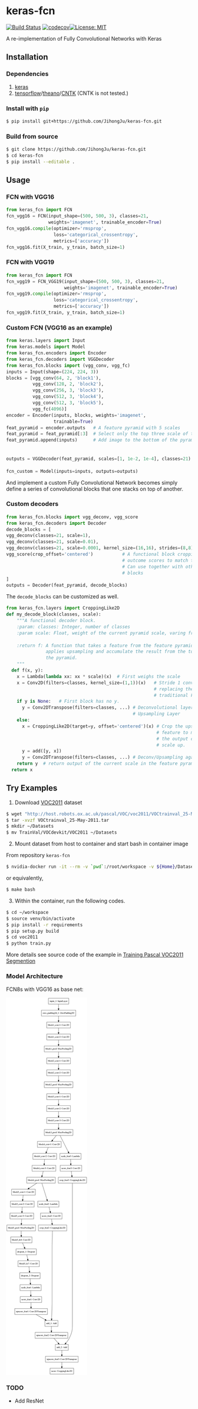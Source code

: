 # keras-fcn

[![Build Status](https://travis-ci.org/JihongJu/keras-fcn.svg?branch=master)](https://travis-ci.org/JihongJu/keras-fcn) [![codecov](https://codecov.io/gh/jihongju/keras-fcn/branch/master/graph/badge.svg)](https://codecov.io/gh/jihongju/keras-fcn)[![License: MIT](https://img.shields.io/badge/License-MIT-yellow.svg)](https://opensource.org/licenses/MIT)

A re-implementation of Fully Convolutional Networks with Keras

## Installation

### Dependencies


1. [keras](https://keras.io/#installation)
2. [tensorflow](https://www.tensorflow.org/install/)/[theano](http://deeplearning.net/software/theano/install.html)/[CNTK](https://docs.microsoft.com/en-us/cognitive-toolkit/Setup-CNTK-on-your-machine) (CNTK is not tested.)


### Install with `pip`

```bash
$ pip install git+https://github.com/JihongJu/keras-fcn.git
```


### Build from source

```bash
$ git clone https://github.com/JihongJu/keras-fcn.git
$ cd keras-fcn
$ pip install --editable .
```

## Usage

### FCN with VGG16

```python
from keras_fcn import FCN
fcn_vgg16 = FCN(input_shape=(500, 500, 3), classes=21,  
                weights='imagenet', trainable_encoder=True)
fcn_vgg16.compile(optimizer='rmsprop',
                  loss='categorical_crossentropy',
                  metrics=['accuracy'])
fcn_vgg16.fit(X_train, y_train, batch_size=1)
```

### FCN with VGG19

```python
from keras_fcn import FCN
fcn_vgg19 = FCN_VGG19(input_shape=(500, 500, 3), classes=21,  
                      weights='imagenet', trainable_encoder=True)
fcn_vgg19.compile(optimizer='rmsprop',
                  loss='categorical_crossentropy',
                  metrics=['accuracy'])
fcn_vgg19.fit(X_train, y_train, batch_size=1)
```

### Custom FCN (VGG16 as an example)

```python
from keras.layers import Input
from keras.models import Model
from keras_fcn.encoders import Encoder
from keras_fcn.decoders import VGGDecoder
from keras_fcn.blocks import (vgg_conv, vgg_fc)
inputs = Input(shape=(224, 224, 3))
blocks = [vgg_conv(64, 2, 'block1'),
          vgg_conv(128, 2, 'block2'),
          vgg_conv(256, 3, 'block3'),
          vgg_conv(512, 3, 'block4'),
          vgg_conv(512, 3, 'block5'),
          vgg_fc(4096)]
encoder = Encoder(inputs, blocks, weights='imagenet',
                  trainable=True)
feat_pyramid = encoder.outputs   # A feature pyramid with 5 scales
feat_pyramid = feat_pyramid[:3]  # Select only the top three scale of the pyramid
feat_pyramid.append(inputs)      # Add image to the bottom of the pyramid


outputs = VGGDecoder(feat_pyramid, scales=[1, 1e-2, 1e-4], classes=21)

fcn_custom = Model(inputs=inputs, outputs=outputs)
```

And implement a custom Fully Convolutional Network becomes simply define a series of convolutional blocks that one stacks on top of another.

### Custom decoders

```python
from keras_fcn.blocks import vgg_deconv, vgg_score
from keras_fcn.decoders import Decoder
decode_blocks = [
vgg_deconv(classes=21, scale=1),            
vgg_deconv(classes=21, scale=0.01),
vgg_deconv(classes=21, scale=0.0001, kernel_size=(16,16), strides=(8,8)),
vgg_score(crop_offset='centered')           # A functional block cropping the
                                            # outcome scores to match the image.
                                            # Can use together with other custom
                                            # blocks
]
outputs = Decoder(feat_pyramid, decode_blocks)

```

The `decode_blocks` can be customized as well.

```python
from keras_fcn.layers import CroppingLike2D
def my_decode_block(classes, scale):
    """A functional decoder block.
    :param: classes: Integer, number of classes
    :param scale: Float, weight of the current pyramid scale, varing from 0 to 1

    :return f: A function that takes a feature from the feature pyramid, x,
               applies upsampling and accumulate the result from the top of
               the pyramid.
    """
  def f(x, y):
    x = Lambda(lambda xx: xx * scale)(x)  # First weighs the scale
    x = Conv2D(filters=classes, kernel_size=(1,1))(x)   # Stride 1 conv layers,  
                                                        # replacing the
                                                        # traditional FC layer.
    if y is None:   # First block has no y.
      y = Conv2DTranspose(filters=classes, ...) # Deconvolutional layer or
                                                # Upsampling Layer
    else:
      x = CroppingLike2D(target=y, offset='centered')(x) # Crop the upsampled
                                                         # feature to match
                                                         # the output of one
                                                         # scale up.
      y = add([y, x])
      y = Conv2DTranspose(filters=classes, ...) # Deconv/Upsampling again.
    return y  # return output of the current scale in the feature pyramid
  return x

```

## Try Examples

1. Download [VOC2011](http://host.robots.ox.ac.uk/pascal/VOC/voc2011/) dataset

```bash
$ wget "http://host.robots.ox.ac.uk/pascal/VOC/voc2011/VOCtrainval_25-May-2011.tar"
$ tar -xvzf VOCtrainval_25-May-2011.tar
$ mkdir ~/Datasets
$ mv TrainVal/VOCdevkit/VOC2011 ~/Datasets
```

2. Mount dataset from host to container and start bash in container image

From repository `keras-fcn`

```bash
$ nvidia-docker run -it --rm -v `pwd`:/root/workspace -v ${Home}/Datasets/:/root/workspace/data jihong/keras-gpu bash
```

or equivalently,
```bash
$ make bash
```

3. Within the container, run the following codes.

```bash
$ cd ~/workspace
$ source venv/bin/activate
$ pip install -r requirements
$ pip setup.py build
$ cd voc2011
$ python train.py
```

More details see source code of the example in [Training Pascal VOC2011 Segmention](https://github.com/JihongJu/keras-fcn/blob/master/voc2011/train.py)


### Model Architecture

FCN8s with VGG16 as base net:

![fcn_vgg16](fcn_vgg16.png)


### TODO

 - Add ResNet
